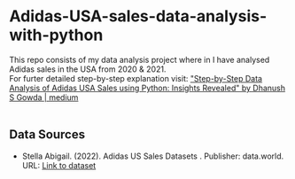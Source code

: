 # Adidas-USA-sales-data-analysis-with-python
This repo consists of my data analysis project where in I have analysed Adidas sales in the USA from 2020 & 2021.<br/>
For furter detailed step-by-step explanation visit: 
<a href="https://medium.com/@dhanushsgowda277/comprehensive-adidas-usa-sales-data-analysis-with-python-unveiling-trends-and-insights-26147ee2bc0f">"Step-by-Step Data Analysis of Adidas USA Sales using Python: Insights Revealed" by Dhanush S Gowda | medium</a><br/><br/>

## Data Sources

- Stella Abigail. (2022). Adidas US Sales Datasets . Publisher: data.world. URL: [Link to dataset](https://data.world/stellabigail/dataset-url)
